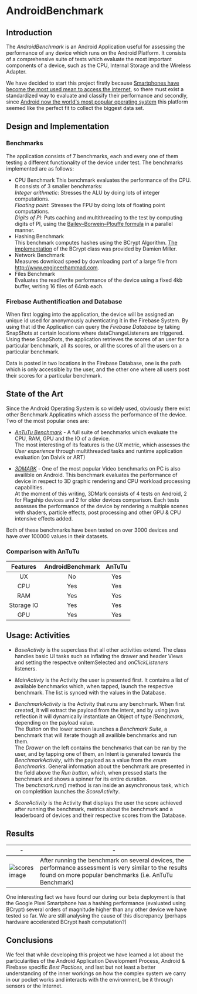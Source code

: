 # AndroidBenchmark
## Introduction

The *AndroidBenchmark* is an Android Application useful for assessing the performance of any device which runs on the Android Platform. It consists of a comprehensive suite of tests which evaluate the most important components of a device, such as the CPU, Internal Storage and the Wireless Adapter.

We have decided to start this project firstly because [Smartphones have become the most used mean to access the internet](https://www.theguardian.com/technology/2015/aug/06/smartphones-most-popular-way-to-browse-internet-ofcom), so there must exist a standardized way to evaluate and classify their performance and secondly, since [Android now the world's most popular operating system](http://www.networkworld.com/article/3187011/mobile-wireless/android-is-now-the-worlds-most-popular-operating-system.html) this platform seemed like the perfect fit to collect the biggest data set.

## Design and Implementation
### Benchmarks

The application consists of 7 benchmarks, each and every one of them testing a different functionality of the device under test.
The benchmarks implemented are as follows:
+ CPU Benchmark
This benchmark evaluates the performance of the CPU. It consists of 3 smaller benchmarks:
<br>*Integer arithmetic*: Stresses the ALU by doing lots of integer computations.
<br>*Floating point*: Stresses the FPU by doing lots of floating point computations.
<br>*Digits of PI*: Puts caching and multithreading to the test by computing digits of PI, using the
[Bailey–Borwein–Plouffe formula](https://en.wikipedia.org/wiki/Bailey%E2%80%93Borwein%E2%80%93Plouffe_formula) in a parallel manner.
+ Hashing Benchmark
<br>This benchmark computes hashes using the BCrypt Algorithm. [The implementation](http://www.mindrot.org/projects/jBCrypt/) of the BCrypt class was provided by Damien Miller.
+ Network Benchmark
<br>Measures download speed by downloading part of a large file from <http://www.engineerhammad.com>.
+ Files Benchmark
<br>Evaluates the read/write performance of the device using a fixed 4kb buffer, writing 16 files of 64mb each.

### Firebase Authentification and Database

When first logging into the application, the device will be assigned an unique id used for anonymously auhenticating it in the Firebase System. By using that id the Application can query the *Firebase Database* by taking SnapShots at certain locations where dataChangeListeners are triggered.
Using these SnapShots, the application retrieves the scores of an user for a particular benchmark, all its scores, or all the scores of all the users on a particular benchmark. 

Data is posted in two locations in the Firebase Database, one is the path which is only accessible by the user, and the other one where all users post their scores for a particular benchmark.

## State of the Art

Since the Android Operating System is so widely used, obviously there exist other Benchmark Applicatins which assess the performance of the device. Two of the most popular ones are:

+ [*AnTuTu Benchmark*](https://play.google.com/store/apps/details?id=com.antutu.ABenchMark&hl=en) - A full suite of benchmarks which evaluate the CPU, RAM, GPU and the IO of a device. <br>
The most interesting of its features is the *UX* metric, which assesses the *User experience* through multithreaded tasks and runtime application evaluation (on Dalvik or ART)

+ [*3DMARK*](https://play.google.com/store/apps/details?id=com.futuremark.dmandroid.application&hl=en) - One of the most popular Video benchmarks on PC is also availible on Android. This benchmark evaluates the performance of device in respect to 3D graphic rendering and CPU workload processing capabilities. 
<br>At the moment of this writing, 3DMark consists of 4 tests on Android, 2 for Flagship devices and 2 for older devices comparison. Each tests assesses the performance of the device by rendering a multiple scenes with shaders, particle effects, post processing and other GPU & CPU intensive effects added.

Both of these benchmarks have been tested on over 3000 devices and have over 100000 values in their datasets.

### Comparison with AnTuTu

| Features        | AndroidBenchmark  | AnTuTu |
| :-------------: |:-----------------:| :-----:|
| UX   | No | Yes |
| CPU  | Yes | Yes |
| RAM | Yes |  Yes |
| Storage IO | Yes | Yes |
| GPU | Yes | Yes |


## Usage: Activities

+ *BaseActivity* is the superclass that all other activities extend.
The class handles basic UI tasks such as inflating the drawer and header Views and setting the respectve onItemSelected and *onClickListeners* listeners.

+ *MainActivty* is the Activity the user is presented first. It contains a list of available benchmarks which, when tapped, launch the respective benchmark. The list is synced with the values in the Database.

+ *BenchmarkActivity* is the Activity that runs any benchmark.
When first created, it will extract the payload from the intent, and by using java reflection it will dynamically instantiate an Object of type *IBenchmark*, depending on the payload value.
<br>The *Button* on the lower screen launches a *Benchmark Suite*, a benchmark that will iterate though all availible benchmarks and run them.
<br>The *Drawer* on the left contains the benchmarks that can be ran by the user, and by tapping one of them, an Intent is generated towards the *BenchmarkActivity*, with the payload as a value from the *enum Benchmarks*.
General information about the benchmark are presented in the field above the *Run button*, which, when pressed starts the benchmark and shows a spinner for its entire duration.
<br>The *benchmark.run()* method is ran inside an asynchronous task, which on completition launches the *ScoreActivity*.

+ *ScoreActivity* is the Activity that displays the user the score achieved after running the benchmark, metrics about the benchmark and a leaderboard of devices and their respective scores from the Database.

## Results
| - | - |
|---|---|
![scores image](https://s7.postimg.org/5chb0ichn/capture.png "Preliminary benchmark results") | After running the benchmark on several devices, the performance assessment is very similar to the results found on more popular benchmarks (i.e. AnTuTu Benchmark) |

One interesting fact we have found our during our beta deployment is that the Google Pixel Smartphone has a hashing performance (evaluated using BCrypt) several orders of magnitude higher than any other device we have tested so far. We are still analysing the cause of this discrepancy (perhaps hardware accelerated BCrypt hash computation?)

## Conclusions

We feel that while developing this project we have learned a lot about the particularities of the Android Application Development Process, Android & Firebase specific *Best Pactices*, and last but not least a better understanding of the inner workings on how the complex system we carry in our pocket works and interacts with the environment, be it through sensors or the Internet.
